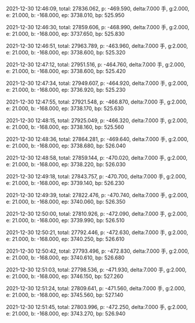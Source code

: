 2021-12-30 12:46:09, total: 27836.062, p: -469.590, delta:7.000 手, g:2.000, e: 21.000, b: -168.000, ep: 3738.010, bp: 525.950

2021-12-30 12:46:30, total: 27859.606, p: -468.990, delta:7.000 手, g:2.000, e: 21.000, b: -168.000, ep: 3737.650, bp: 525.830

2021-12-30 12:46:51, total: 27963.789, p: -463.960, delta:7.000 手, g:2.000, e: 21.000, b: -168.000, ep: 3738.600, bp: 525.320

2021-12-30 12:47:12, total: 27951.516, p: -464.760, delta:7.000 手, g:2.000, e: 21.000, b: -168.000, ep: 3738.600, bp: 525.420

2021-12-30 12:47:34, total: 27949.607, p: -464.920, delta:7.000 手, g:2.000, e: 21.000, b: -168.000, ep: 3736.920, bp: 525.230

2021-12-30 12:47:55, total: 27921.548, p: -466.870, delta:7.000 手, g:2.000, e: 21.000, b: -168.000, ep: 3738.170, bp: 525.630

2021-12-30 12:48:15, total: 27925.049, p: -466.320, delta:7.000 手, g:2.000, e: 21.000, b: -168.000, ep: 3738.160, bp: 525.560

2021-12-30 12:48:36, total: 27864.281, p: -469.640, delta:7.000 手, g:2.000, e: 21.000, b: -168.000, ep: 3738.680, bp: 526.040

2021-12-30 12:48:58, total: 27859.144, p: -470.020, delta:7.000 手, g:2.000, e: 21.000, b: -168.000, ep: 3738.220, bp: 526.030

2021-12-30 12:49:18, total: 27843.757, p: -470.700, delta:7.000 手, g:2.000, e: 21.000, b: -168.000, ep: 3739.140, bp: 526.230

2021-12-30 12:49:39, total: 27822.476, p: -470.740, delta:7.000 手, g:2.000, e: 21.000, b: -168.000, ep: 3740.060, bp: 526.350

2021-12-30 12:50:00, total: 27810.926, p: -472.090, delta:7.000 手, g:2.000, e: 21.000, b: -168.000, ep: 3739.990, bp: 526.510

2021-12-30 12:50:21, total: 27792.446, p: -472.630, delta:7.000 手, g:2.000, e: 21.000, b: -168.000, ep: 3740.250, bp: 526.610

2021-12-30 12:50:42, total: 27793.496, p: -472.830, delta:7.000 手, g:2.000, e: 21.000, b: -168.000, ep: 3740.610, bp: 526.680

2021-12-30 12:51:03, total: 27798.536, p: -471.930, delta:7.000 手, g:2.000, e: 21.000, b: -168.000, ep: 3746.150, bp: 527.260

2021-12-30 12:51:24, total: 27809.641, p: -471.560, delta:7.000 手, g:2.000, e: 21.000, b: -168.000, ep: 3745.560, bp: 527.140

2021-12-30 12:51:45, total: 27803.996, p: -472.250, delta:7.000 手, g:2.000, e: 21.000, b: -168.000, ep: 3743.270, bp: 526.940